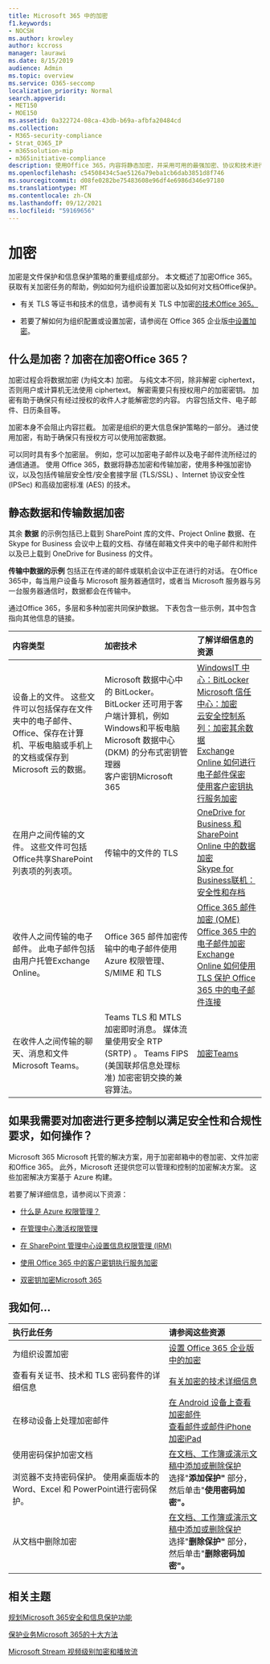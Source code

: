 ```yaml
---
title: Microsoft 365 中的加密
f1.keywords:
- NOCSH
ms.author: krowley
author: kccross
manager: laurawi
ms.date: 8/15/2019
audience: Admin
ms.topic: overview
ms.service: O365-seccomp
localization_priority: Normal
search.appverid:
- MET150
- MOE150
ms.assetid: 0a322724-08ca-43db-b69a-afbfa20484cd
ms.collection:
- M365-security-compliance
- Strat_O365_IP
- m365solution-mip
- m365initiative-compliance
description: 使用Office 365，内容将静态加密，并采用可用的最强加密、协议和技术进行传输。 大致了解加密Office 365。
ms.openlocfilehash: c54508434c5ae5126a79eba1cb6dab3851d8f746
ms.sourcegitcommit: d08fe0282be75483608e96df4e6986d346e97180
ms.translationtype: MT
ms.contentlocale: zh-CN
ms.lasthandoff: 09/12/2021
ms.locfileid: "59169656"
---
```

# <a name="encryption"></a>加密

加密是文件保护和信息保护策略的重要组成部分。 本文概述了加密Office 365。 获取有关加密任务的帮助，例如如何为组织设置加密以及如何对文档Office保护。
  
- 有关 TLS 等证书和技术的信息，请参阅有关 TLS 中加密[的技术Office 365。](technical-reference-details-about-encryption.md)

- 若要了解如何为组织配置或设置加密，请参阅在 Office 365 企业版[中设置加密](set-up-encryption.md)。

## <a name="what-is-encryption-and-how-does-it-work-in-office-365"></a>什么是加密？加密在加密Office 365？

加密过程会将数据加密 (为纯文本) 加密。 与纯文本不同，除非解密 ciphertext，否则用户或计算机无法使用 ciphertext。 解密需要只有授权用户的加密密钥。 加密有助于确保只有经过授权的收件人才能解密您的内容。 内容包括文件、电子邮件、日历条目等。
  
加密本身不会阻止内容拦截。 加密是组织的更大信息保护策略的一部分。 通过使用加密，有助于确保只有授权方可以使用加密数据。
  
可以同时具有多个加密层。 例如，您可以加密电子邮件以及电子邮件流所经过的通信通道。 使用 Office 365，数据将静态加密和传输加密，使用多种强加密协议，以及包括传输层安全性/安全套接字层 (TLS/SSL) 、Internet 协议安全性 (IPSec) 和高级加密标准 (AES) 的技术。
  
## <a name="encryption-for-data-at-rest-and-data-in-transit"></a>静态数据和传输数据加密

 其余 **数据** 的示例包括已上载到 SharePoint 库的文件、Project Online 数据、在 Skype for Business 会议中上载的文档、存储在邮箱文件夹中的电子邮件和附件以及已上载到 OneDrive for Business 的文件。
  
 **传输中数据的示例** 包括正在传递的邮件或联机会议中正在进行的对话。 在Office 365中，每当用户设备与 Microsoft 服务器通信时，或者当 Microsoft 服务器与另一台服务器通信时，数据都会在传输中。
  
通过Office 365，多层和多种加密共同保护数据。 下表包含一些示例，其中包含指向其他信息的链接。
  
|**内容类型**|**加密技术**|**了解详细信息的资源**|
|:-----|:-----|:-----|
|设备上的文件。 这些文件可以包括保存在文件夹中的电子邮件、Office、保存在计算机、平板电脑或手机上的文档或保存到 Microsoft 云的数据。  <br/> |Microsoft 数据中心中的 BitLocker。 BitLocker 还可用于客户端计算机，例如Windows和平板电脑  <br/> Microsoft 数据中心 (DKM) 的分布式密钥管理器  <br/> 客户密钥Microsoft 365  <br/> |[WindowsIT 中心：BitLocker](/windows/device-security/bitlocker/bitlocker-overview) <br/> [Microsoft 信任中心：加密](https://www.microsoft.com/TrustCenter/Security/Encryption) <br/> [云安全控制系列：加密其余数据](https://blogs.microsoft.com/microsoftsecure/2015/09/10/cloud-security-controls-series-encrypting-data-at-rest) <br/> [Exchange Online 如何进行电子邮件保密](exchange-online-secures-email-secrets.md) <br/> [使用客户密钥执行服务加密](customer-key-overview.md) <br/> |
|在用户之间传输的文件。 这些文件可包括Office共享SharePoint列表项的列表项。  <br/> |传输中的文件的 TLS  <br/> |[OneDrive for Business 和 SharePoint Online 中的数据加密](data-encryption-in-odb-and-spo.md) <br/> [Skype for Business联机：安全性和存档](/office365/servicedescriptions/skype-for-business-online-service-description/skype-for-business-online-features) <br/> |
|收件人之间传输的电子邮件。 此电子邮件包括由用户托管Exchange Online。  <br/> |Office 365 邮件加密传输中的电子邮件使用 Azure 权限管理、S/MIME 和 TLS  <br/> |[Office 365 邮件加密 (OME)](ome.md) <br/> [Office 365 中的电子邮件加密](email-encryption.md) <br/> [Exchange Online 如何使用 TLS 保护 Office 365 中的电子邮件连接](exchange-online-uses-tls-to-secure-email-connections.md) <br/> |
|在收件人之间传输的聊天、消息和文件Microsoft Teams。 <br/> |Teams TLS 和 MTLS 加密即时消息。 媒体流量使用安全 RTP (SRTP) 。 Teams FIPS (美国联邦信息处理标准) 加密密钥交换的兼容算法。 <br/> |[加密Teams](/microsoftteams/teams-security-guide#encryption-for-teams) <br/> |

## <a name="what-if-i-need-more-control-over-encryption-to-meet-security-and-compliance-requirements"></a>如果我需要对加密进行更多控制以满足安全性和合规性要求，如何操作？

Microsoft 365 Microsoft 托管的解决方案，用于加密邮箱中的卷加密、文件加密和Office 365。 此外，Microsoft 还提供您可以管理和控制的加密解决方案。 这些加密解决方案基于 Azure 构建。
  
若要了解详细信息，请参阅以下资源：
  
- [什么是 Azure 权限管理？](/information-protection/understand-explore/what-is-azure-rms)

- [在管理中心激活权限管理](../enterprise/activate-rms-in-microsoft-365.md)

- [在 SharePoint 管理中心设置信息权限管理 (IRM)](set-up-irm-in-sp-admin-center.md)

- [使用 Office 365 中的客户密钥执行服务加密](customer-key-overview.md)

- [双密钥加密Microsoft 365](double-key-encryption.md)

## <a name="how-do-i"></a>我如何...

|**执行此任务**|**请参阅这些资源**|
|:-----|:-----|
|为组织设置加密  <br/> |[设置 Office 365 企业版中的加密](set-up-encryption.md) <br/> |
|查看有关证书、技术和 TLS 密码套件的详细信息 <br/> |[有关加密的技术详细信息](technical-reference-details-about-encryption.md) <br/> |
|在移动设备上处理加密邮件  <br/> |[在 Android 设备上查看加密邮件](https://support.office.com/article/83d60f17-2305-407a-a762-7d518401fdeb) <br/> [查看邮件或邮件iPhone加密iPad](https://support.microsoft.com/en-us/office/view-protected-messages-on-your-iphone-or-ipad-4d631321-0d26-4bcc-a483-d294dd0b1caf) <br/> |
|使用密码保护加密文档  <br/><br/>  浏览器不支持密码保护。 使用桌面版本的 Word、Excel 和 PowerPoint进行密码保护。 |[在文档、工作簿或演示文稿中添加或删除保护](https://support.office.com/article/05084cc3-300d-4c1a-8416-38d3e37d6826) <br/> 选择"**添加保护"** 部分，然后单击"**使用密码加密"。**  |
|从文档中删除加密  <br/> |[在文档、工作簿或演示文稿中添加或删除保护](https://support.office.com/article/05084cc3-300d-4c1a-8416-38d3e37d6826) <br/> 选择"**删除保护"** 部分，然后单击"**删除密码加密"。**  |


## <a name="related-topics"></a>相关主题

[规划Microsoft 365安全和信息保护功能](plan-for-security-and-compliance.md)

[保护业务Microsoft 365的十大方法](/office365/admin/security-and-compliance/secure-your-business-data)

[Microsoft Stream 视频级别加密和播放流](/stream/network-overview#video-level-encryption-and-playback-flow)